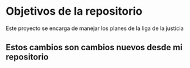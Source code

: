 # Objetivos de la repositorio

Este proyecto se encarga de manejar los planes de la liga de la justicia

## Estos cambios son cambios nuevos desde mi repositorio
